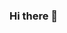 ### Hi there 👋

<p align="center">
	<a href="https://wakatime.com/@pschwarzer20" target="_blank">
</p>
